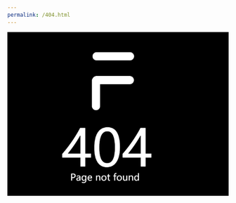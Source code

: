 ```yaml
---
permalink: /404.html
---
```

![404](https://raw.githubusercontent.com/shark707/Fabricon-OS/gh-pages/FabriconOS-404%20(2).png)
